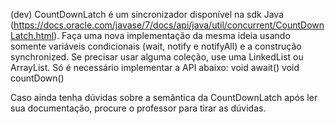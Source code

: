 (dev) CountDownLatch é um sincronizador disponível na sdk Java (https://docs.oracle.com/javase/7/docs/api/java/util/concurrent/CountDownLatch.html). Faça uma nova implementação da mesma ideia usando somente variáveis condicionais (wait, notify e notifyAll) e a construção synchronized. Se precisar usar alguma coleção, use uma LinkedList ou ArrayList. Só é necessário implementar a API abaixo:
void await()
void countDown()

Caso ainda tenha dúvidas sobre a semântica da CountDownLatch após ler sua documentação, procure o professor para tirar as dúvidas.
